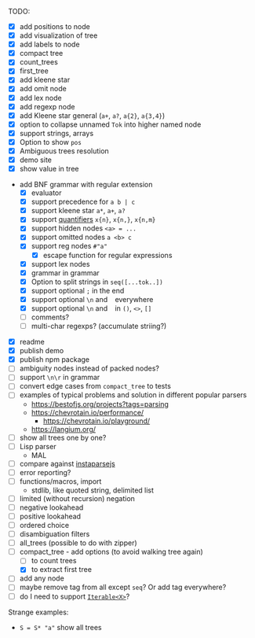 TODO:

- [x] add positions to node
- [x] add visualization of tree
- [x] add labels to node
- [x] compact tree
- [x] count_trees
- [x] first_tree
- [x] add kleene star
- [x] add omit node
- [x] add lex node
- [x] add regexp node
- [x] add Kleene star general (`a+`, `a?`, `a{2}`, `a{3,4}`)
- [x] option to collapse unnamed `Tok` into higher named node
- [x] support strings, arrays
- [x] Option to show `pos`
- [x] Ambiguous trees resolution
- [x] demo site
- [x] show value in tree
- add BNF grammar with regular extension
  - [x] evaluator
  - [x] support precedence for `a b | c`
  - [x] support kleene star `a*`, `a+`, `a?`
  - [x] support [quantifiers](https://developer.mozilla.org/en-US/docs/Web/JavaScript/Guide/Regular_expressions/Quantifiers) `x{n}`, `x{n,}`, `x{n,m}`
  - [x] support hidden nodes `<a> = ...`
  - [x] support omitted nodes `a <b> c`
  - [x] support reg nodes `#"a"`
    - [x] escape function for regular expressions
  - [x] support lex nodes
  - [x] grammar in grammar
  - [x] Option to split strings in `seq([...tok..])`
  - [x] support optional `;` in the end
  - [x] support optional `\n` and ` ` everywhere
  - [x] support optional `\n` and ` ` in `()`, `<>`, `[]`
  - [ ] comments?
  - [ ] multi-char regexps? (accumulate striing?)
- [x] readme
- [x] publish demo
- [x] publish npm package
- [ ] ambiguity nodes instead of packed nodes?
- [ ] support `\n\r` in grammar
- [ ] convert edge cases from `compact_tree` to tests
- [ ] examples of typical problems and solution in different popular parsers
  - https://bestofjs.org/projects?tags=parsing
  - https://chevrotain.io/performance/
    - https://chevrotain.io/playground/
  - https://langium.org/
- [ ] show all trees one by one?
- [ ] Lisp parser
  - MAL
- [ ] compare against [instaparsejs](https://github.com/stereobooster/instaparsejs)
- [ ] error reporting?
- [ ] functions/macros, import
  - stdlib, like quoted string, delimited list
- [ ] limited (without recursion) negation
- [ ] negative lookahead
- [ ] positive lookahead
- [ ] ordered choice
- [ ] disambiguation filters
- [ ] all_trees (possible to do with zipper)
- [ ] compact_tree - add options (to avoid walking tree again)
  - [ ] to count trees
  - [x] to extract first tree
- [ ] add any node
- [ ] maybe remove tag from all except `seq`? Or add tag everywhere?
- [ ] do I need to support [`Iterable<X>`](https://www.typescriptlang.org/docs/handbook/iterators-and-generators.html)?

Strange examples:

- `S = S* "a"` show all trees

